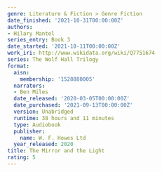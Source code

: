 ```yaml
---
genre: Literature & Fiction > Genre Fiction
date_finished: '2021-10-31T00:00:00Z'
authors:
- Hilary Mantel
series_entry: Book 3
date_started: '2021-10-11T00:00:00Z'
work_iri: http://www.wikidata.org/wiki/Q7751674
series: The Wolf Hall Trilogy
format:
  aisn:
    membership: '1528880005'
  narrators:
  - Ben Miles
  date_released: '2020-03-05T00:00:00Z'
  date_purchased: '2021-09-13T00:00:00Z'
  version: Unabridged
  runtime: 38 hours and 11 minutes
  type: Audiobook
  publisher:
    name: W. F. Howes Ltd
  year_released: 2020
title: The Mirror and the Light
rating: 5
---
```


